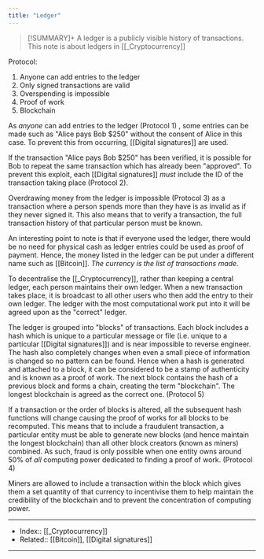 ```yaml
---
title: "Ledger" 
---
```

> [!SUMMARY]+
> A ledger is a publicly visible history of transactions. This note is about ledgers in [[_Cryptocurrency]]

Protocol:
1. Anyone can add entries to the ledger
2. Only signed transactions are valid
3. Overspending is impossible
4. Proof of work
5. Blockchain

As *anyone* can add entries to the ledger (Protocol 1) , some entries can be made such as "Alice pays Bob $250" without the consent of Alice in this case. To prevent this from occurring, [[Digital signatures]] are used.

If the transaction "Alice pays Bob $250" has been verified, it is possible for Bob to repeat the same transaction which has already been "approved". To prevent this exploit, each [[Digital signatures]] *must* include the ID of the transaction taking place (Protocol 2).

Overdrawing money from the ledger is impossible (Protocol 3) as a transaction where a person spends more than they have is as invalid as if they never signed it. This also means that to verify a transaction, the full transaction history of that particular person must be known.

An interesting point to note is that if everyone used the ledger, there would be no need for physical cash as ledger entries could be used as proof of payment. Hence, the money listed in the ledger can be put under a different name such as [[Bitcoin]]. *The currency is the list of transactions made.*

To decentralise the [[_Cryptocurrency]], rather than keeping a central ledger, each person maintains their own ledger. When a new transaction takes place, it is broadcast to all other users who then add the entry to their own ledger. The ledger with the most computational work put into it will be agreed upon as the "correct" ledger.

The ledger is grouped into "blocks" of transactions. Each block includes a hash which is unique to a particular message or file (i.e. unique to a particular [[Digital signatures]]) and is near impossible to reverse engineer. The hash also completely changes when even a small piece of information is changed so no pattern can be found. Hence when a hash is generated and attached to a block, it can be considered to be a stamp of authenticity and is known as a proof of work. The next block contains the hash of a previous block and forms a chain, creating the term "blockchain". The longest blockchain is agreed as the correct one. (Protocol 5)

If a transaction or the order of blocks is altered, all the subsequent hash functions will change causing the proof of works for all blocks to be recomputed. This means that to include a fraudulent transaction, a particular entity must be able to generate new blocks (and hence maintain the longest blockchain) than all other block creators (known as miners) combined. As such, fraud is only possible when one entity owns around 50% of *all* computing power dedicated to finding a proof of work. (Protocol 4)

Miners are allowed to include a transaction within the block which gives them a set quantity of that currency to incentivise them to help maintain the credibility of the blockchain and to prevent the concentration of computing power.

---
- Index:: [[_Cryptocurrency]]
- Related:: [[Bitcoin]], [[Digital signatures]]
---